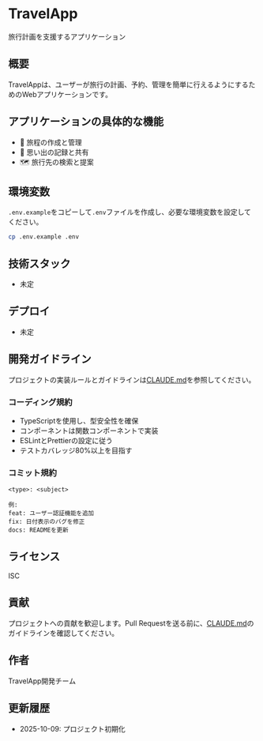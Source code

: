 # TravelApp

旅行計画を支援するアプリケーション

## 概要

TravelAppは、ユーザーが旅行の計画、予約、管理を簡単に行えるようにするためのWebアプリケーションです。

## アプリケーションの具体的な機能

- 📅 旅程の作成と管理
- 📸 思い出の記録と共有
- 🗺️ 旅行先の検索と提案

## 環境変数

`.env.example`をコピーして`.env`ファイルを作成し、必要な環境変数を設定してください。

```bash
cp .env.example .env
```

## 技術スタック
- 未定

## デプロイ
- 未定

## 開発ガイドライン

プロジェクトの実装ルールとガイドラインは[CLAUDE.md](CLAUDE.md)を参照してください。

### コーディング規約
- TypeScriptを使用し、型安全性を確保
- コンポーネントは関数コンポーネントで実装
- ESLintとPrettierの設定に従う
- テストカバレッジ80%以上を目指す

### コミット規約
```
<type>: <subject>

例:
feat: ユーザー認証機能を追加
fix: 日付表示のバグを修正
docs: READMEを更新
```

## ライセンス

ISC

## 貢献

プロジェクトへの貢献を歓迎します。Pull Requestを送る前に、[CLAUDE.md](CLAUDE.md)のガイドラインを確認してください。

## 作者

TravelApp開発チーム

## 更新履歴

- 2025-10-09: プロジェクト初期化
